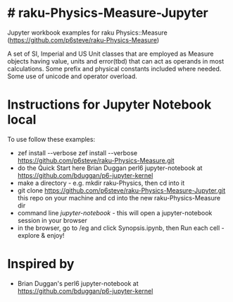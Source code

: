 # # raku-Physics-Measure-Jupyter
Jupyter workbook examples for raku Physics::Measure (https://github.com/p6steve/raku-Physics-Measure)

A set of SI, Imperial and US Unit classes that are employed as Measure objects having value, units and error(tbd) that can act as operands in most calculations. Some prefix and physical constants included where needed. Some use of unicode and operator overload.

# Instructions for Jupyter Notebook local
To use follow these examples:
- zef install --verbose zef install --verbose https://github.com/p6steve/raku-Physics-Measure.git
- do the Quick Start here Brian Duggan perl6 jupyter-notebook at <https://github.com/bduggan/p6-jupyter-kernel>
- make a directory - e.g. mkdir raku-Physics, then cd into it
- git clone https://github.com/p6steve/raku-Physics-Measure-Jupyter.git this repo on your machine and cd into the new raku-Physics-Measure dir
- command line *jupyter-notebook* - this will open a jupyter-notebook session in your browser
- in the browser, go to /eg and click Synopsis.ipynb, then Run each cell - explore & enjoy!

# Inspired by
* Brian Duggan's perl6 jupyter-notebook at <https://github.com/bduggan/p6-jupyter-kernel>
